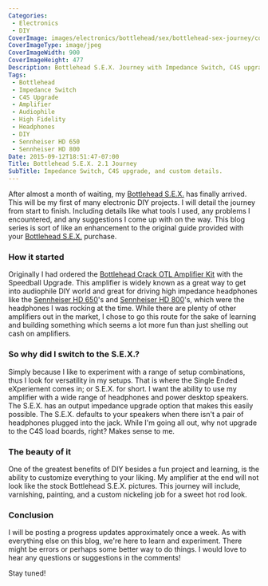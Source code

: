 ```yaml
---
Categories:
 - Electronics
 - DIY
CoverImage: images/electronics/bottlehead/sex/bottlehead-sex-journey/cover-900x477.jpg
CoverImageType: image/jpeg
CoverImageWidth: 900
CoverImageHeight: 477
Description: Bottlehead S.E.X. Journey with Impedance Switch, C4S upgrade, and custom details.
Tags:
 - Bottlehead
 - Impedance Switch
 - C4S Upgrade
 - Amplifier
 - Audiophile
 - High Fidelity
 - Headphones
 - DIY
 - Sennheiser HD 650
 - Sennheiser HD 800
Date: 2015-09-12T18:51:47-07:00
Title: Bottlehead S.E.X. 2.1 Journey
SubTitle: Impedance Switch, C4S upgrade, and custom details.
---
```


[1]: http://bottlehead.com/?product=single-ended-experimenters-kit-2-1-for-headphones-sensitive-speakers "Bottlhead S.E.X. kit for Headphones and Sensitive Speakers"
[2]: http://bottlehead.com/?product=crack-otl-headphone-amplifier-kit "Bottlehead Crack OTL Amplifier Kit"
[3]: http://amzn.to/1Kf3W3v "Sennheiser HD 650 Open Back Professional Headphone"
[4]: http://amzn.to/1Kf4eaH "Sennheiser HD 800 Over-Ear Circum-Aural Dynamic Headphone"

After almost a month of waiting, my [Bottlehead S.E.X.][1] has finally arrived.
This will be my first of many electronic DIY projects. I will detail the journey
from start to finish. Including details like what tools I used, any problems
I encountered, and any suggestions I come up with on the way. This blog series
is sort of like an enhancement to the original guide provided with your
[Bottlehead S.E.X.][1] purchase.

<!--more-->

### How it started

Originally I had ordered the [Bottlehead Crack OTL Amplifier Kit][2] with the
Speedball Upgrade. This amplifier is widely known as a great way to get into
audiophile DIY world and great for driving high impedance headphones like the
[Sennheiser HD 650][3]'s and [Sennheiser HD 800][4]'s, which were the headphones
I was rocking at the time. While there are plenty of other amplifiers out in the
market, I chose to go this route for the sake of learning and building something
which seems a lot more fun than just shelling out cash on amplifiers.

### So why did I switch to the S.E.X.?

Simply because I like to experiment with a range of setup combinations, thus I
look for versatility in my setups. That is where the Single Ended eXperiement
comes in; or S.E.X. for short. I want the ability to use my amplifier with a wide
range of headphones and power desktop speakers. The S.E.X. has an output
impedance upgrade option that makes this easily possible. The S.E.X. defaults to
your speakers when there isn't a pair of headphones plugged into the jack. While
I'm going all out, why not upgrade to the C4S load boards, right? Makes sense to
me.

### The beauty of it

One of the greatest benefits of DIY besides a fun project and learning, is the
ability to customize everything to your liking. My amplifier at the end will not
look like the stock Bottlehead S.E.X. pictures. This journey will include,
varnishing, painting, and a custom nickeling job for a sweet hot rod look.

### Conclusion

I will be posting a progress updates approximately once a week. As with
everything else on this blog, we're here to learn and experiment. There might be
errors or perhaps some better way to do things. I would love to hear any
questions or suggestions in the comments!

Stay tuned!
